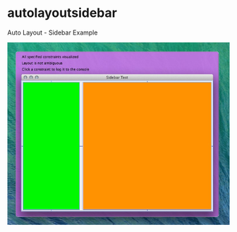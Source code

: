 autolayoutsidebar
================

Auto Layout - Sidebar Example

![Screenshot](/readme-assets/screenshot.jpg)
